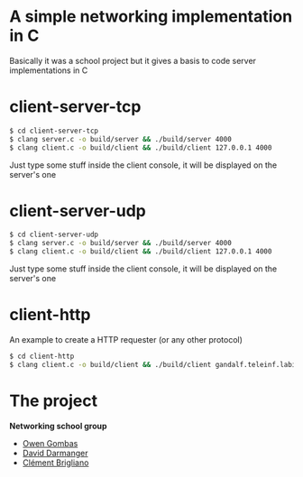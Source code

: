 # A simple networking implementation in C
Basically it was a school project but it gives a basis to code server implementations in C

# client-server-tcp
```bash
$ cd client-server-tcp
$ clang server.c -o build/server && ./build/server 4000
$ clang client.c -o build/client && ./build/client 127.0.0.1 4000
```  
Just type some stuff inside the client console, it will be displayed on the server's one

# client-server-udp
```bash
$ cd client-server-udp
$ clang server.c -o build/server && ./build/server 4000
$ clang client.c -o build/client && ./build/client 127.0.0.1 4000
```  
Just type some stuff inside the client console, it will be displayed on the server's one

# client-http
An example to create a HTTP requester (or any other protocol)
```bash
$ cd client-http
$ clang client.c -o build/client && ./build/client gandalf.teleinf.labinfo.eiaj.ch 80
```

# The project
**Networking school group**
- [Owen Gombas](https://github.com/OwenCalvin)
- [David Darmanger](https://github.com/darmangerd)
- [Clément Brigliano](https://github.com/clms0u)
